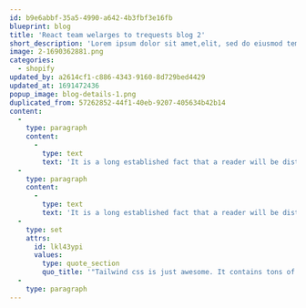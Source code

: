 ```yaml
---
id: b9e6abbf-35a5-4990-a642-4b3fbf3e16fb
blueprint: blog
title: 'React team welarges to trequests blog 2'
short_description: 'Lorem ipsum dolor sit amet,elit, sed do eiusmod tempor incididunt ut labore et dolore aliqu'
image: 2-1690362881.png
categories:
  - shopify
updated_by: a2614cf1-c886-4343-9160-8d729bed4429
updated_at: 1691472436
popup_image: blog-details-1.png
duplicated_from: 57262852-44f1-40eb-9207-405634b42b14
content:
  -
    type: paragraph
    content:
      -
        type: text
        text: 'It is a long established fact that a reader will be distracted by the readable content of a page is when looking at its layout. The point of using Lorem Ipsum is that it has a more-or-less normal distribution of letters, as opposed to using ique maiestatis sum quod sum ut alienum nec et to summo possim persequeris vix mea. Adhuc quodsi qui, sit no tale essent electramei sum sums rodesset in pro, quo scripta feugait vidisse. Lorem ipsum dolor sit amet, eu duo ferri labor dicat Mea ex modo reque senserit, et sed hinc dolor, scaevola sum salutandi expetendis vix ne his quod mundi consequat sum. There are not many of passages of lorem'
  -
    type: paragraph
    content:
      -
        type: text
        text: 'It is a long established fact that a reader will be distracted by the readable content of a page is when looking at its layout. The point of using Lorem Ipsum is that it has a more-or-less normal distribution of letters.'
  -
    type: set
    attrs:
      id: lkl43ypi
      values:
        type: quote_section
        quo_title: '"Tailwind css is just awesome. It contains tons of predesigned components and pages starting from login screen to complex dashboard. Perfect choice for your next SaaS application."'
  -
    type: paragraph
---
```

